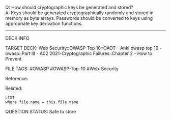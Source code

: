 Q: How should cryptographic keys be generated and stored?  
A: Keys should be generated cryptographically randomly and stored in memory as byte arrays. Passwords should be converted to keys using appropriate key derivation functions.
<!--ID: 1697070657671-->

---

DECK INFO

TARGET DECK: Web Security::OWASP Top 10::OAOT - Anki owasp top 10 - owasp::Part III - A02 2021-Cryptographic Failures::Chapter 2 - How to Prevent

FILE TAGS: #OWASP #OWASP-Top-10 #Web-Security

Reference:

Related:

```dataview
LIST
where file.name = this.file.name
```

QUESTION STATUS: Safe to store